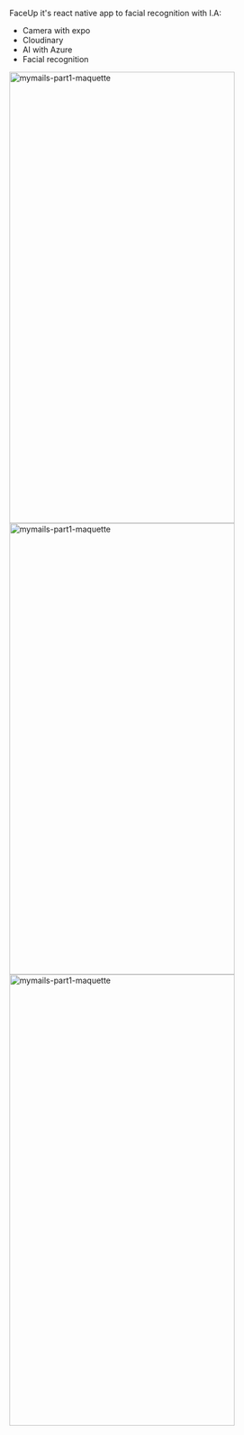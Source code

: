 FaceUp it's react native app to facial recognition with I.A:

- Camera with expo
- Cloudinary
- AI with Azure 
- Facial recognition

<img width="400" height="800" alt="mymails-part1-maquette" src="https://user-images.githubusercontent.com/33897124/58477114-12408e00-8153-11e9-9382-5aa1b0ad1417.PNG">
<img width="400" height="800" alt="mymails-part1-maquette" src="https://user-images.githubusercontent.com/33897124/58477115-1371bb00-8153-11e9-9ef3-081b2ec36392.PNG">
<img width="400" height="800" alt="mymails-part1-maquette" src="https://user-images.githubusercontent.com/33897124/58477117-14a2e800-8153-11e9-9f2f-e44495d430ed.PNG">
